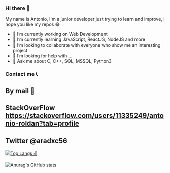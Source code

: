### Hi there 👋
My name is Antonio, I'm a junior developer just trying to learn and improve, I hope you like my repos 😁
- 🔭 I’m currently working on Web Development
- 🌱 I’m currently learning JavaScript, ReactJS, NodeJS and more
- 👯 I’m looking to collaborate with everyone who show me an interesting project
- 🤔 I’m looking for help with ...
- 💬 Ask me about C, C++, SQL, MSSQL, Python3

### Contact me 📞
## By mail 📩
## StackOverFlow https://stackoverflow.com/users/11335249/antonio-roldan?tab=profile
## Twitter @aradxc56
<!--


Here are some ideas to get you started:

- 🔭 I’m currently working on ...
- 🌱 I’m currently learning ...
- 👯 I’m looking to collaborate on ...
- 🤔 I’m looking for help with ...
- 💬 Ask me about ...
- 📫 How to reach me: ...
-->

[![Top Langs ✌️](https://github-readme-stats.vercel.app/api/top-langs/?username=Mry3ll0w&layout=compact)](https://github.com/anuraghazra/github-readme-stats)

![Anurag's GitHub stats](https://github-readme-stats.vercel.app/api?username=Mry3ll0&show_icons=true&theme=tokyonight)
